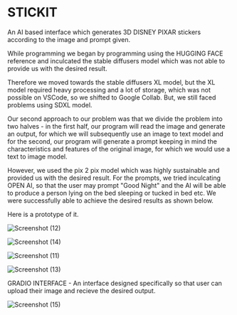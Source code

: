 # STICKIT

An AI based interface which generates 3D DISNEY PIXAR stickers according to the image and prompt given.

While programming we began by programming using the HUGGING FACE reference and inculcated the stable diffusers model which was not able to provide us with the desired result. 

Therefore we moved towards the stable diffusers XL model, but the XL model required heavy processing and a lot of storage, which was not possible on VSCode, so we shifted to Google Collab. But, we still faced problems using SDXL model. 

Our second approach to our problem was that we divide the problem into two halves - in the first half, our program will read the image and generate an output, for which we will subsequently use an image to text model and for the second, our program will generate a prompt keeping in mind the characteristics and features of the original image, for which we would use a text to image model. 

However, we used the pix 2 pix model which was highly sustainable and provided us with the desired result. For the prompts, we tried inculcating OPEN AI, so that the user may prompt "Good Night" and the AI will be able to produce a person lying on the bed sleeping or tucked in bed etc. 
We were successfully able to achieve the desired results as shown below.


Here is a prototype of it.

![Screenshot (12)](https://github.com/user-attachments/assets/f21c0f1f-074d-4fa7-b16e-d6927f129d8a)

![Screenshot (14)](https://github.com/user-attachments/assets/581bd189-7436-4ddb-a399-1c6806c41158)

![Screenshot (11)](https://github.com/user-attachments/assets/375d3b96-50b0-4660-8063-29208e59f782)

![Screenshot (13)](https://github.com/user-attachments/assets/a994ba9a-56d7-40a1-9996-1c51f9fb98e4)

GRADIO INTERFACE - An interface designed specifically so that user can upload their image and recieve the desired output.

![Screenshot (15)](https://github.com/user-attachments/assets/e4186ffd-97c4-4779-84d7-9e41554d6c71)





